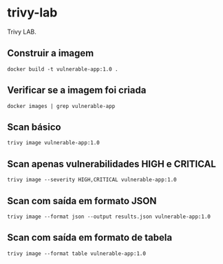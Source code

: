 # trivy-lab
Trivy LAB.

## Construir a imagem
`docker build -t vulnerable-app:1.0 .`

## Verificar se a imagem foi criada
`docker images | grep vulnerable-app`

## Scan básico
`trivy image vulnerable-app:1.0`

## Scan apenas vulnerabilidades HIGH e CRITICAL
`trivy image --severity HIGH,CRITICAL vulnerable-app:1.0`

## Scan com saída em formato JSON
`trivy image --format json --output results.json vulnerable-app:1.0`

## Scan com saída em formato de tabela
`trivy image --format table vulnerable-app:1.0`